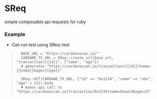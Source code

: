 # SReq
simple composable api requests for ruby

### Example 

* Can run test using SReq::test

>		BASE_URL = "https://cardanoscan.io/"
>		CARDANO_TX_URL = SReq::create_url(base_url, "transaction/{{id}}", ["name", "age"])
>		# generates "https://cardanoscan.io/transaction/{{id}}?name={{name}}&age={{age}}"

>		SReq::GET(CARDANO_TX_URL, {"id" => "0x1234", "name" => "abc", "age" = 23}).body
>		# makes api call to "https://cardanoscan.io/transaction/0x1234?name=Oswald&age=23"
	
